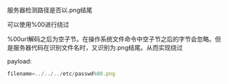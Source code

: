 服务器检测路径是否以.png结尾

可以使用%00进行绕过

%00url解码之后为空子节。在操作系统文件命令中空子节之后的字节会忽略。但是服务器代码在识别文件名时，又识别为.png结尾。从而实现绕过



payload:

```javascript
filename=../../../etc/passwd%00.png
```

